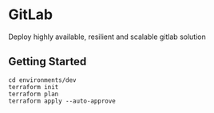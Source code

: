 # GitLab
Deploy highly available, resilient and scalable gitlab solution
## Getting Started

```
cd environments/dev
terraform init
terraform plan
terraform apply --auto-approve
```
